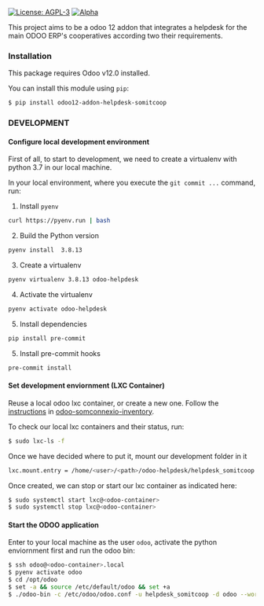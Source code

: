 [![License: AGPL-3](https://img.shields.io/badge/licence-AGPL--3-blue.png)](http://www.gnu.org/licenses/agpl-3.0-standalone.html)
[![Alpha](https://img.shields.io/badge/maturity-Mature-brightgreen.png)](https://odoo-community.org/page/development-status)

This project aims to be a odoo 12 addon that integrates a helpdesk for the main ODOO ERP's cooperatives according two their requirements.


### Installation

This package requires Odoo v12.0 installed.

You can install this module using `pip`:

```sh
$ pip install odoo12-addon-helpdesk-somitcoop
```

### DEVELOPMENT

#### Configure local development environment

First of all, to start to development, we need to create a virtualenv with python 3.7 in our local machine.

In your local environment, where you execute the `git commit ...` command, run:

1. Install `pyenv`
```sh
curl https://pyenv.run | bash
```
2. Build the Python version
```sh
pyenv install  3.8.13
```
3. Create a virtualenv
```sh
pyenv virtualenv 3.8.13 odoo-helpdesk
```
4. Activate the virtualenv
```sh
pyenv activate odoo-helpdesk
```
5. Install dependencies
```sh
pip install pre-commit
```
5. Install pre-commit hooks
```sh
pre-commit install
```

#### Set development enviornment (LXC Container)

Reuse a local odoo lxc container, or create a new one. Follow the [instructions](https://gitlab.com/coopdevs/odoo-somconnexio-inventory#requirements) in [odoo-somconnexio-inventory](https://gitlab.com/coopdevs/odoo-somconnexio-inventory).

To check our local lxc containers and their status, run:
```sh
$ sudo lxc-ls -f
```

Once we have decided where to put it, mount our development folder in it
```sh
lxc.mount.entry = /home/<user>/<path>/odoo-helpdesk/helpdesk_somitcoop /var/lib/lxc/<odoo-container>/rootfs/opt/odoo_modules/helpdesk_somitcoop none bind,create=dir 0.0
```

Once created, we can stop or start our lxc container as indicated here:
```sh
$ sudo systemctl start lxc@<odoo-container>
$ sudo systemctl stop lxc@<odoo-container>
```


#### Start the ODOO application

Enter to your local machine as the user `odoo`, activate the python enviornment first and run the odoo bin:
```sh
$ ssh odoo@<odoo-container>.local
$ pyenv activate odoo
$ cd /opt/odoo
$ set -a && source /etc/default/odoo && set +a
$ ./odoo-bin -c /etc/odoo/odoo.conf -u helpdesk_somitcoop -d odoo --workers 0
```

